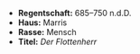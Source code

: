 - **Regentschaft:** 685–750 n.d.D.
- **Haus:** Marris
- **Rasse:** Mensch
- **Titel:** _Der Flottenherr_

